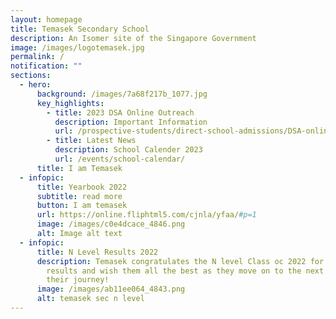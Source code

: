 ```yaml
---
layout: homepage
title: Temasek Secondary School
description: An Isomer site of the Singapore Government
image: /images/logotemasek.jpg
permalink: /
notification: ""
sections:
  - hero:
      background: /images/7a68f217b_1077.jpg
      key_highlights:
        - title: 2023 DSA Online Outreach
          description: Important Information
          url: /prospective-students/direct-school-admissions/DSA-online-outreach
        - title: Latest News
          description: School Calender 2023
          url: /events/school-calendar/
      title: I am Temasek
  - infopic:
      title: Yearbook 2022
      subtitle: read more
      button: I am temasek
      url: https://online.fliphtml5.com/cjnla/yfaa/#p=1
      image: /images/c0e4dcace_4846.png
      alt: Image alt text
  - infopic:
      title: N Level Results 2022
      description: Temasek congratulates the N level Class oc 2022 for their excellent
        results and wish them all the best as they move on to the next phase of
        their journey!
      image: /images/ab11ee064_4843.png
      alt: temasek sec n level
---
```

